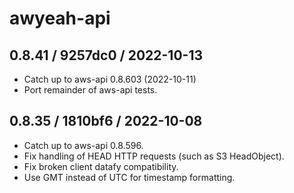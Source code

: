 # awyeah-api

## 0.8.41 / 9257dc0 / 2022-10-13

* Catch up to aws-api 0.8.603 (2022-10-11)
* Port remainder of aws-api tests.

## 0.8.35 / 1810bf6 / 2022-10-08

* Catch up to aws-api 0.8.596.
* Fix handling of HEAD HTTP requests (such as S3 HeadObject).
* Fix broken client datafy compatibility.
* Use GMT instead of UTC for timestamp formatting.
